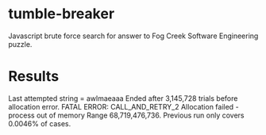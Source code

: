 tumble-breaker
==============

Javascript brute force search for answer to Fog Creek Software Engineering puzzle.

Results
=======
Last attempted string = awlmaeaaa
Ended after 3,145,728 trials before allocation error.
   FATAL ERROR: CALL_AND_RETRY_2 Allocation failed - process out of memory
Range 68,719,476,736.
Previous run only covers 0.0046% of cases.